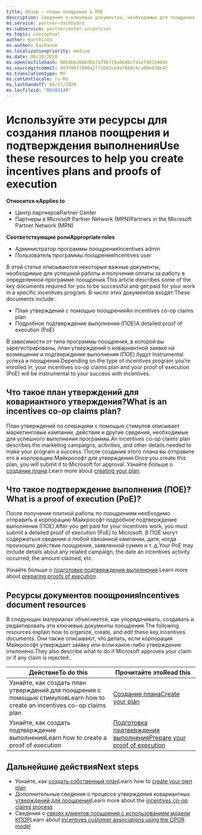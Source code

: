 ```yaml
---
title: Обзор — планы поощрения & ПОЕ
description: Сведения о ключевых документах, необходимых для поощрения, включая план утверждений о ковариантной заявке на утверждение и подробное подтверждение выполнения (ПОЕ).
ms.service: partner-dashboard
ms.subservice: partnercenter-incentives
ms.topic: conceptual
author: Karthic83
ms.author: kashanum
ms.localizationpriority: medium
ms.date: 08/10/2020
ms.openlocfilehash: 90bdb6300bd0a7a74b719a064bcf41ef901b40de
ms.sourcegitcommit: 9d3f88f7008a2771b02cb4af860c6ca00eb50e42
ms.translationtype: MT
ms.contentlocale: ru-RU
ms.lasthandoff: 08/17/2020
ms.locfileid: "88303140"
---
```

# <a name="use-these-resources-to-help-you-create-incentives-plans-and-proofs-of-execution"></a><span data-ttu-id="43512-103">Используйте эти ресурсы для создания планов поощрения и подтверждения выполнения</span><span class="sxs-lookup"><span data-stu-id="43512-103">Use these resources to help you create incentives plans and proofs of execution</span></span>

<span data-ttu-id="43512-104">**Относится к**</span><span class="sxs-lookup"><span data-stu-id="43512-104">**Applies to**</span></span>

- <span data-ttu-id="43512-105">Центр партнеров</span><span class="sxs-lookup"><span data-stu-id="43512-105">Partner Center</span></span>
- <span data-ttu-id="43512-106">Партнеры в Microsoft Partner Network (MPN)</span><span class="sxs-lookup"><span data-stu-id="43512-106">Partners in the Microsoft Partner Network (MPN)</span></span>

<span data-ttu-id="43512-107">**Соответствующие роли**</span><span class="sxs-lookup"><span data-stu-id="43512-107">**Appropriate roles**</span></span>

- <span data-ttu-id="43512-108">Администратор программы поощрения</span><span class="sxs-lookup"><span data-stu-id="43512-108">Incentives admin</span></span>
- <span data-ttu-id="43512-109">Пользователь программы поощрения</span><span class="sxs-lookup"><span data-stu-id="43512-109">Incentives user</span></span>

<span data-ttu-id="43512-110">В этой статье описываются некоторые важные документы, необходимые для успешной работы и получения оплаты за работу в определенной программе поощрения.</span><span class="sxs-lookup"><span data-stu-id="43512-110">This article describes some of the key documents required for you to be successful and get paid for your work in a specific incentives program.</span></span> <span data-ttu-id="43512-111">В число этих документов входят:</span><span class="sxs-lookup"><span data-stu-id="43512-111">These documents include:</span></span>

- <span data-ttu-id="43512-112">План утверждений с помощью поощрения</span><span class="sxs-lookup"><span data-stu-id="43512-112">An incentives co-op claims plan</span></span>
- <span data-ttu-id="43512-113">Подробное подтверждение выполнения (ПОЕ)</span><span class="sxs-lookup"><span data-stu-id="43512-113">A detailed proof of execution (PoE)</span></span>

<span data-ttu-id="43512-114">В зависимости от типа программы поощрения, в которой вы зарегистрированы, план утверждений о ковариантной заявке на возмещение и подтверждение выполнения (ПОЕ) будут Instrumental успеха и поощрения.</span><span class="sxs-lookup"><span data-stu-id="43512-114">Depending on the type of incentives program you’re enrolled in, your incentives co-op claims plan and your proof of execution (PoE) will be instrumental to your success with incentives.</span></span>

## <a name="what-is-an-incentives-co-op-claims-plan"></a><span data-ttu-id="43512-115">Что такое план утверждений для ковариантного утверждения?</span><span class="sxs-lookup"><span data-stu-id="43512-115">What is an incentives co-op claims plan?</span></span>

<span data-ttu-id="43512-116">План утверждений по операциям с помощью стимулов описывает маркетинговые кампании, действия и другие сведения, необходимые для успешного выполнения программы.</span><span class="sxs-lookup"><span data-stu-id="43512-116">An incentives co-op claims plan describes the marketing campaigns, activities, and other details needed to make your program a success.</span></span> <span data-ttu-id="43512-117">После создания этого плана вы отправите его в корпорацию Майкрософт для утверждения.</span><span class="sxs-lookup"><span data-stu-id="43512-117">Once you create this plan, you will submit it to Microsoft for approval.</span></span> <span data-ttu-id="43512-118">Узнайте больше о [создании плана](incentives-create-your-plan.md).</span><span class="sxs-lookup"><span data-stu-id="43512-118">Learn more about [creating your plan](incentives-create-your-plan.md).</span></span>

## <a name="what-is-a-proof-of-execution-poe"></a><span data-ttu-id="43512-119">Что такое подтверждение выполнения (ПОЕ)?</span><span class="sxs-lookup"><span data-stu-id="43512-119">What is a proof of execution (PoE)?</span></span>

<span data-ttu-id="43512-120">После получения платной работы по поощрениям необходимо отправить в корпорацию Майкрософт подробное подтверждение выполнения (ПОЕ).</span><span class="sxs-lookup"><span data-stu-id="43512-120">After you get paid for your incentives work, you must submit a detailed proof of execution (PoE) to Microsoft.</span></span> <span data-ttu-id="43512-121">В ПОЕ могут содержаться сведения о любой связанной кампании, дате, когда произошло действие поощрения, заявленной сумме и т. д.</span><span class="sxs-lookup"><span data-stu-id="43512-121">Your PoE may include details about any related campaign, the date an incentives activity occurred, the amount claimed, etc.</span></span> 

<span data-ttu-id="43512-122">Узнайте больше о [подготовке подтверждения выполнения](incentives-prepare-your-proof-of-execution.md).</span><span class="sxs-lookup"><span data-stu-id="43512-122">Learn more about [preparing proofs of execution](incentives-prepare-your-proof-of-execution.md).</span></span>

## <a name="incentives-document-resources"></a><span data-ttu-id="43512-123">Ресурсы документов поощрения</span><span class="sxs-lookup"><span data-stu-id="43512-123">Incentives document resources</span></span>

<span data-ttu-id="43512-124">В следующих материалах объясняется, как упорядочивать, создавать и редактировать эти ключевые документы поощрения.</span><span class="sxs-lookup"><span data-stu-id="43512-124">The following resources explain how to organize, create, and edit these key incentives documents.</span></span> <span data-ttu-id="43512-125">Они также описывают, что делать, если корпорация Майкрософт утверждает заявку или если какое-либо утверждение отклонено.</span><span class="sxs-lookup"><span data-stu-id="43512-125">They also describe what to do if Microsoft approves your claim or if any claim is rejected.</span></span>

|  <span data-ttu-id="43512-126">**Действие**</span><span class="sxs-lookup"><span data-stu-id="43512-126">**To do this**</span></span>  |  <span data-ttu-id="43512-127">**Прочитайте это**</span><span class="sxs-lookup"><span data-stu-id="43512-127">**Read this**</span></span>  |
|--------------|-----------|
| <span data-ttu-id="43512-128">Узнайте, как создать план утверждений для поощрения с помощью стимулов</span><span class="sxs-lookup"><span data-stu-id="43512-128">Learn how to create an incentives co-op claims plan</span></span> | [<span data-ttu-id="43512-129">Создание плана</span><span class="sxs-lookup"><span data-stu-id="43512-129">Create your plan</span></span>](incentives-create-your-plan.md)  |
<span data-ttu-id="43512-130">Узнайте, как создать подтверждение выполнения</span><span class="sxs-lookup"><span data-stu-id="43512-130">Learn how to create a proof of execution</span></span> | [<span data-ttu-id="43512-131">Подготовка подтверждения выполнения</span><span class="sxs-lookup"><span data-stu-id="43512-131">Prepare your proof of execution</span></span>](incentives-prepare-your-proof-of-execution.md)  |

## <a name="next-steps"></a><span data-ttu-id="43512-132">Дальнейшие действия</span><span class="sxs-lookup"><span data-stu-id="43512-132">Next steps</span></span>

- <span data-ttu-id="43512-133">Узнайте, как [создать собственный план](incentives-create-your-plan.md)</span><span class="sxs-lookup"><span data-stu-id="43512-133">Learn how to [create your own plan](incentives-create-your-plan.md)</span></span>
- <span data-ttu-id="43512-134">Дополнительные сведения о процессе утверждения ковариантных [утверждений для поощрения](claims-overview.md)</span><span class="sxs-lookup"><span data-stu-id="43512-134">Learn more about the [incentives co-op claims process](claims-overview.md)</span></span>
- <span data-ttu-id="43512-135">Сведения о [связях клиентов поощрения с использованием модели КПОР](submit-osa-claim.md)</span><span class="sxs-lookup"><span data-stu-id="43512-135">Learn about [incentives customer associations using the CPOR model](submit-osa-claim.md)</span></span>